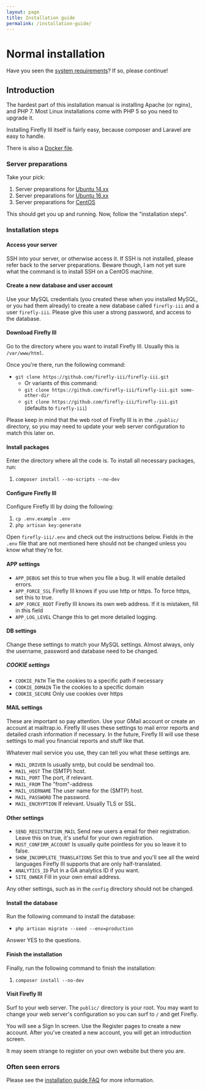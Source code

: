 ```yaml
---
layout: page
title: Installation guide
permalink: /installation-guide/
---
```


# Normal installation

Have you seen the [system requirements](/system-requirements/)? If so, please continue!

## Introduction

The hardest part of this installation manual is installing Apache (or nginx), and PHP 7. Most Linux installations come with PHP 5 so you need to upgrade it.

Installing Firefly III itself is fairly easy, because composer and Laravel are easy to handle.

There is also a [Docker file](/installation-guide-docker/).

### Server preparations

Take your pick:

1. Server preparations for [Ubuntu 14.xx](/server-prep-ubu-14/)
2. Server preparations for [Ubuntu 16.xx](/server-prep-ubu-16/)
3. Server preparations for [CentOS](/server-prep-centos/)

This should get you up and running. Now, follow the "installation steps".

### Installation steps

#### Access your server
SSH into your server, or otherwise access it. If SSH is not installed, please refer back to the server preparations. Beware though, I am not yet sure what the command is to install SSH on a CentOS machine.

#### Create a new database and user account
Use your MySQL credentials (you created these when you installed MySQL, or you had them already) to create a new database called ``firefly-iii`` and a user ``firefly-iii``. Please give this user a strong password, and access to the database.

#### Download Firefly III
Go to the directory where you want to install Firefly III. Usually this is ``/var/www/html``. 

Once you're there, run the following command:

- ``git clone https://github.com/firefly-iii/firefly-iii.git``
   - Or variants of this command:
   - ``git clone https://github.com/firefly-iii/firefly-iii.git some-other-dir``
   - ``git clone https://github.com/firefly-iii/firefly-iii.git`` (defaults to ``firefly-iii``)

Please keep in mind that the web root of Firefly III is in the ``./public/`` directory, so you may need to update your web server configuration to match this later on.

#### Install packages
Enter the directory where all the code is. To install all necessary packages, run:

1. ``composer install --no-scripts --no-dev``

#### Configure Firefly III
Configure Firefly III by doing the following:

1. `cp .env.example .env`
2. ``php artisan key:generate``

Open ``firefly-iii/.env`` and check out the instructions below. Fields in the ``.env`` file that are not mentioned here should not be changed unless you know what they're for.

#### APP settings

* ``APP_DEBUG`` set this to true when you file a bug. It will enable detailed errors.
* ``APP_FORCE_SSL`` Firefly III knows if you use http or https. To force https, set this to true.
* ``APP_FORCE_ROOT`` Firefly III knows its own web address. If it is mistaken, fill in this field
* ``APP_LOG_LEVEL`` Change this to get more detailed logging.

#### DB settings

Change these settings to match your MySQL settings. Almost always, only the username, password and database need to be changed.

##### COOKIE settings

* ``COOKIE_PATH`` Tie the cookies to a specific path if necessary
* ``COOKIE_DOMAIN`` Tie the cookies to a specific domain
* ``COOKIE_SECURE`` Only use cookies over https

#### MAIL settings

These are important so pay attention. Use your GMail account or create an account at mailtrap.io. Firefly III uses these settings to mail error reports and detailed crash information if necessary. In the future, Firefly III will use these settings to mail you financial reports and stuff like that.

Whatever mail service you use, they can tell you what these settings are.

* ``MAIL_DRIVER`` Is usually smtp, but could be sendmail too.
* ``MAIL_HOST`` The (SMTP) host.
* ``MAIL_PORT`` The port, if relevant.
* ``MAIL_FROM`` The "from"-address
* ``MAIL_USERNAME`` The user name for the (SMTP) host.
* ``MAIL_PASSWORD`` The password.
* ``MAIL_ENCRYPTION`` If relevant. Usually TLS or SSL.

#### Other settings

* ``SEND_REGISTRATION_MAIL`` Send new users a email for their registration. Leave this on true, it's useful for your own registration.
* ``MUST_CONFIRM_ACCOUNT`` Is usually quite pointless for you so leave it to false.
* ``SHOW_INCOMPLETE_TRANSLATIONS`` Set this to true and you'll see all the weird languages Firefly III supports that are only half-translated.
* ``ANALYTICS_ID`` Put in a GA analytics ID if you want.
* ``SITE_OWNER`` Fill in your own email address.

Any other settings, such as in the ``config`` directory should not be changed.

#### Install the database

Run the following command to install the database:

* ``php artisan migrate --seed --env=production``

Answer YES to the questions.

#### Finish the installation

Finally, run the following command to finish the installation:

1. ``composer install --no-dev``

#### Visit Firefly III

Surf to your web server. The ``public/`` directory is your root. You may want to change your web server's configuration so you can surf to ``/`` and get Firefly.

You will see a Sign In screen. Use the Register pages to create a new account. After you've created a new account, you will get an introduction screen.

It may seem strange to register on your own website but there you are.

### Often seen errors

Please see the [installation guide FAQ](/installation-guide-faq/) for more information.
